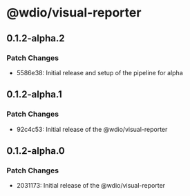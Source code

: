 # @wdio/visual-reporter

## 0.1.2-alpha.2

### Patch Changes

- 5586e38: Initial release and setup of the pipeline for alpha

## 0.1.2-alpha.1

### Patch Changes

- 92c4c53: Initial release of the @wdio/visual-reporter

## 0.1.2-alpha.0

### Patch Changes

- 2031173: Initial release of the @wdio/visual-reporter

